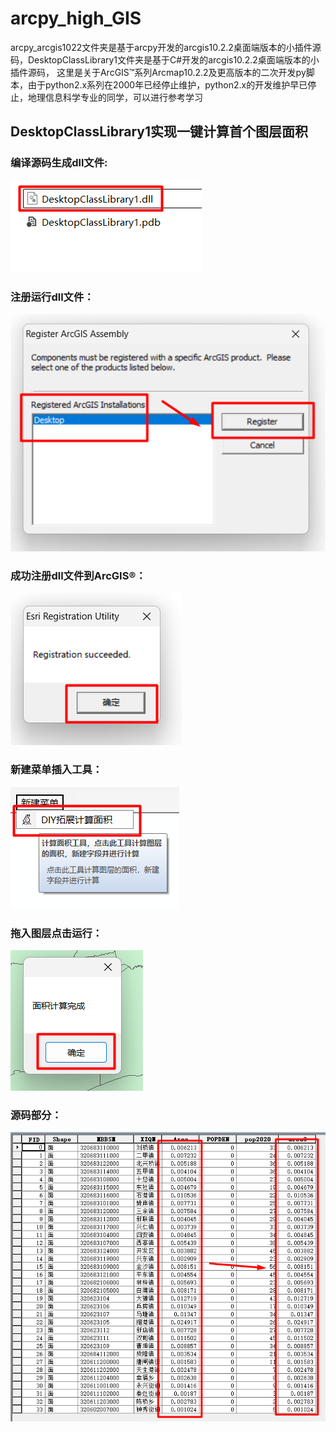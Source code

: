 # arcpy_high_GIS
arcpy_arcgis1022文件夹是基于arcpy开发的arcgis10.2.2桌面端版本的小插件源码，DesktopClassLibrary1文件夹是基于C#开发的arcgis10.2.2桌面端版本的小插件源码，
这里是关于ArcGIS™系列Arcmap10.2.2及更高版本的二次开发py脚本，由于python2.x系列在2000年已经停止维护，python2.x的开发维护早已停止，地理信息科学专业的同学，可以进行参考学习

## DesktopClassLibrary1实现一键计算首个图层面积
### 编译源码生成dll文件:
![img](https://github.com/KejuLiu/arcpy_high_GIS/blob/main/img/DesktopClassLibrary1/1.png)
### 注册运行dll文件：
![img](https://github.com/KejuLiu/arcpy_high_GIS/blob/main/img/DesktopClassLibrary1/2.png)
### 成功注册dll文件到ArcGIS®：
![img](https://github.com/KejuLiu/arcpy_high_GIS/blob/main/img/DesktopClassLibrary1/3.png)
### 新建菜单插入工具：
![img](https://github.com/KejuLiu/arcpy_high_GIS/blob/main/img/DesktopClassLibrary1/4.png)
### 拖入图层点击运行：
![img](https://github.com/KejuLiu/arcpy_high_GIS/blob/main/img/DesktopClassLibrary1/5.png)
### 源码部分：
![img](https://github.com/KejuLiu/arcpy_high_GIS/blob/main/img/DesktopClassLibrary1/6.png)




